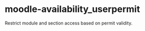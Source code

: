 moodle-availability_userpermit
==============================================
Restrict module and section access based on permit validity.

